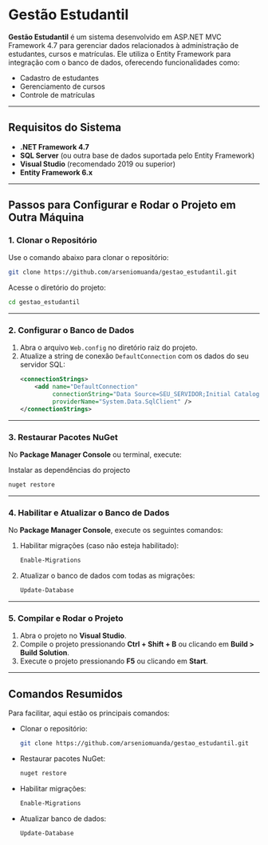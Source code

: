 # Gestão Estudantil

**Gestão Estudantil** é um sistema desenvolvido em ASP.NET MVC Framework 4.7 para gerenciar dados relacionados à administração de estudantes, cursos e matrículas. Ele utiliza o Entity Framework para integração com o banco de dados, oferecendo funcionalidades como:

- Cadastro de estudantes
- Gerenciamento de cursos
- Controle de matrículas

---

## **Requisitos do Sistema**

- **.NET Framework 4.7**
- **SQL Server** (ou outra base de dados suportada pelo Entity Framework)
- **Visual Studio** (recomendado 2019 ou superior)
- **Entity Framework 6.x**

---

## **Passos para Configurar e Rodar o Projeto em Outra Máquina**

### **1. Clonar o Repositório**

Use o comando abaixo para clonar o repositório:

```bash
git clone https://github.com/arseniomuanda/gestao_estudantil.git
```

Acesse o diretório do projeto:

```bash
cd gestao_estudantil
```

---

### **2. Configurar o Banco de Dados**

1. Abra o arquivo `Web.config` no diretório raiz do projeto.
2. Atualize a string de conexão `DefaultConnection` com os dados do seu servidor SQL:
   ```xml
   <connectionStrings>
       <add name="DefaultConnection"
            connectionString="Data Source=SEU_SERVIDOR;Initial Catalog=NOME_DA_BASE;Integrated Security=True"
            providerName="System.Data.SqlClient" />
   </connectionStrings>
   ```

---

### **3. Restaurar Pacotes NuGet**

No **Package Manager Console** ou terminal, execute:

Instalar as dependências do projecto
```bash
nuget restore
```

---

### **4. Habilitar e Atualizar o Banco de Dados**

No **Package Manager Console**, execute os seguintes comandos:

1. Habilitar migrações (caso não esteja habilitado):

   ```bash
   Enable-Migrations
   ```

2. Atualizar o banco de dados com todas as migrações:

   ```bash
   Update-Database
   ```

---

### **5. Compilar e Rodar o Projeto**

1. Abra o projeto no **Visual Studio**.
2. Compile o projeto pressionando **Ctrl + Shift + B** ou clicando em **Build > Build Solution**.
3. Execute o projeto pressionando **F5** ou clicando em **Start**.

---

## **Comandos Resumidos**

Para facilitar, aqui estão os principais comandos:

- Clonar o repositório:

  ```bash
  git clone https://github.com/arseniomuanda/gestao_estudantil.git
  ```

- Restaurar pacotes NuGet:

  ```bash
  nuget restore
  ```

- Habilitar migrações:

  ```bash
  Enable-Migrations
  ```

- Atualizar banco de dados:

  ```bash
  Update-Database
  ```


